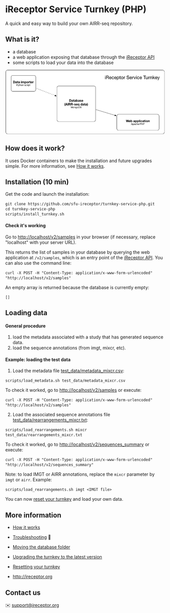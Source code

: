 # iReceptor Service Turnkey (PHP)

A quick and easy way to build your own AIRR-seq repository.

## What is it?
- a database
- a web application exposing that database through the [iReceptor API](https://github.com/sfu-ireceptor/api)
- some scripts to load your data into the database

![iReceptor Service Turnkey Architecture](doc/architecture.png)

## How does it work?
It uses Docker containers to make the installation and future upgrades simple. For more information, see [How it works](doc/how_it_works.md).

## Installation (10 min)
Get the code and launch the installation:
```
git clone https://github.com/sfu-ireceptor/turnkey-service-php.git
cd turnkey-service-php
scripts/install_turnkey.sh
```

#### Check it's working

Go to <http://localhost/v2/samples> in your browser (if necessary, replace "localhost" with your server URL).

This returns the list of samples in your database by querying the web application at `/v2/samples`, which is an entry point of the [iReceptor API](https://github.com/sfu-ireceptor/api). You can also use the command line:
```
curl -X POST -H "Content-Type: application/x-www-form-urlencoded" "http://localhost/v2/samples"
```


An empty array is returned because the database is currently empty:
```
[]
```

## Loading data

#### General procedure
1. load the metadata associated with a study that has generated sequence data.
2. load the sequence annotations (from imgt, mixcr, etc).

#### Example: loading the test data

1. Load the metadata file [test_data/metadata_mixcr.csv](test_data/metadata_mixcr.csv):
```
scripts/load_metadata.sh test_data/metadata_mixcr.csv
```

To check it worked, go to <http://localhost/v2/samples> or execute:
```
curl -X POST -H "Content-Type: application/x-www-form-urlencoded" "http://localhost/v2/samples"
```

2. Load the associated sequence annotations file [test_data/rearrangements_mixcr.txt](test_data/rearrangements_mixcr.txt):
```
scripts/load_rearrangements.sh mixcr test_data/rearrangements_mixcr.txt
```

To check it worked, go to <http://localhost/v2/sequences_summary> or execute:
```
curl -X POST -H "Content-Type: application/x-www-form-urlencoded" "http://localhost/v2/sequences_summary"
```

Note: to load IMGT or AIRR annotations, replace the `mixcr` parameter by `imgt` or `airr`. Example:
```
scripts/load_rearrangements.sh imgt <IMGT file>
```

You can now [reset your turnkey](doc/resetting.md) and load your own data.


## More information
- [How it works](doc/how_it_works.md)
- [Troubleshooting](doc/troubleshooting.md) :hammer:
- [Moving the database folder](doc/moving_the_database_folder.md)
- [Upgrading the turnkey to the latest version](doc/upgrading.md)
- [Resetting your turnkey](doc/resetting.md)

- <http://ireceptor.org>

## Contact us
:envelope: <support@ireceptor.org>
